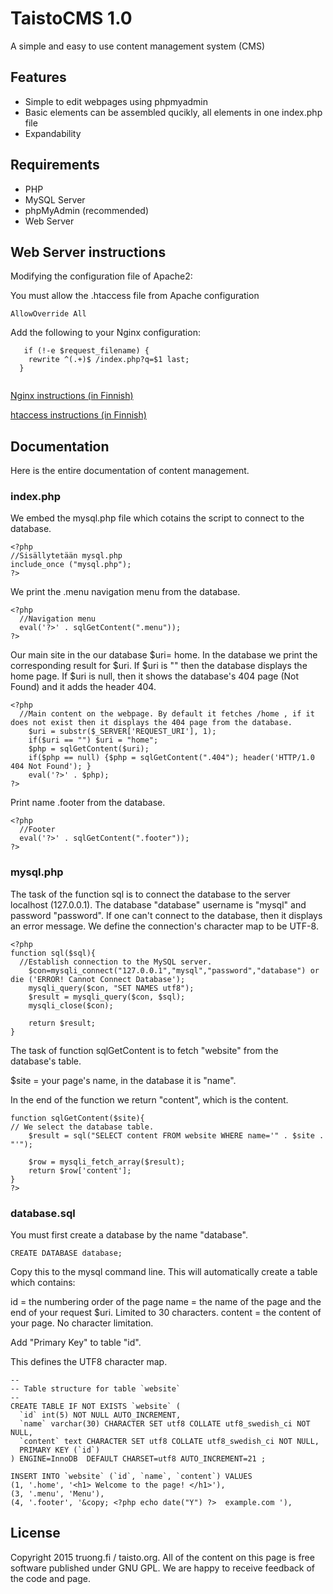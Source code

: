 <h1> TaistoCMS 1.0 </h1>


A simple and easy to use content management system (CMS)

<h2> Features </h2>

* Simple to edit webpages using phpmyadmin
* Basic elements can be assembled qucikly, all elements in one index.php file
* Expandability

<h2> Requirements </h2>


* PHP
* MySQL Server
* phpMyAdmin (recommended)
* Web Server

<h2> Web Server instructions </h2>

Modifying the configuration file of Apache2:

You must allow the .htaccess file from Apache configuration
  ```
  AllowOverride All
```
  

Add the following to your Nginx configuration:
```
   if (!-e $request_filename) {
    rewrite ^(.+)$ /index.php?q=$1 last;
  }
  
```
<a href="http://taisto.org/Nginx"> Nginx instructions (in Finnish) </a>

<a href="http://taisto.org/Apache2#.htaccess"> htaccess instructions (in Finnish)</a>

<h2>Documentation </h2>


Here is the entire documentation of content management.
<h3>index.php</h3>


We embed the mysql.php file which cotains the script to connect to the database.
```
<?php
//Sisällytetään mysql.php 
include_once ("mysql.php");
?>
```


We print the .menu navigation menu from the database.
```
<?php 
  //Navigation menu
  eval('?>' . sqlGetContent(".menu"));
?>
```
Our main site in the our database $uri= home.
In the database we print the corresponding result for $uri. If $uri is "" then the database displays the home page. If $uri is null, then it shows the database's 404 page (Not Found) and it adds the header 404.

```
<?php 
  //Main content on the webpage. By default it fetches /home , if it does not exist then it displays the 404 page from the database.
	$uri = substr($_SERVER['REQUEST_URI'], 1);
	if($uri == "") $uri = "home";
	$php = sqlGetContent($uri);
	if($php == null) {$php = sqlGetContent(".404"); header('HTTP/1.0 404 Not Found'); }
	eval('?>' . $php);
?>
```
Print name .footer from the database.
```
<?php 
  //Footer
  eval('?>' . sqlGetContent(".footer"));
?>
```
<h3> mysql.php </h3>

The task of the function sql is to connect the database to the server localhost (127.0.0.1). The database "database" username is "mysql" and password "password". If one can't connect to the database, then it displays an error message. We define the connection's character map to be UTF-8.
```
<?php
function sql($sql){
  //Establish connection to the MySQL server.
	$con=mysqli_connect("127.0.0.1","mysql","password","database") or die ('ERROR! Cannot Connect Database');
	mysqli_query($con, "SET NAMES utf8");
	$result = mysqli_query($con, $sql);
	mysqli_close($con);
	
	return $result;
}
```
The task of function sqlGetContent is to fetch "website" from the database's table.

$site = your page's name, in the database it is "name".

In the end of the function we return "content", which is the content.
```
function sqlGetContent($site){
// We select the database table.
	$result = sql("SELECT content FROM website WHERE name='" . $site . "'");
	
	$row = mysqli_fetch_array($result);
	return $row['content'];
}
?>
```
<h3> database.sql </h3>


You must first create a database by the name "database".

```
CREATE DATABASE database;
```

Copy this to the mysql command line. This will automatically create a table which contains:

id = the numbering order of the page
name = the name of the page and the end of your request $uri. Limited to 30 characters.
content = the content of your page. No character limitation.

Add "Primary Key" to table "id".

This defines the UTF8 character map.
```
--
-- Table structure for table `website`
--
CREATE TABLE IF NOT EXISTS `website` (
  `id` int(5) NOT NULL AUTO_INCREMENT,
  `name` varchar(30) CHARACTER SET utf8 COLLATE utf8_swedish_ci NOT NULL,
  `content` text CHARACTER SET utf8 COLLATE utf8_swedish_ci NOT NULL,
  PRIMARY KEY (`id`)
) ENGINE=InnoDB  DEFAULT CHARSET=utf8 AUTO_INCREMENT=21 ;

INSERT INTO `website` (`id`, `name`, `content`) VALUES
(1, '.home', '<h1> Welcome to the page! </h1>'),
(3, '.menu', 'Menu'),
(4, '.footer', '&copy; <?php echo date("Y") ?>  example.com '),

```


<h2> License </h2>

Copyright 2015 truong.fi / taisto.org. All of the content on this page is free software published under GNU GPL.
We are happy to receive feedback of the code and page. 


